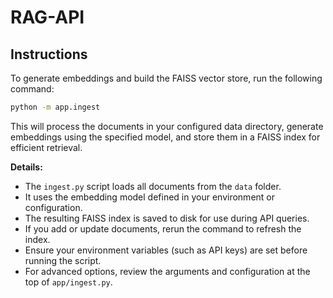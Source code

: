 # RAG-API

## Instructions

To generate embeddings and build the FAISS vector store, run the following command:

```bash
python -m app.ingest
```

This will process the documents in your configured data directory, generate embeddings using the specified model, and store them in a FAISS index for efficient retrieval.

**Details:**
- The `ingest.py` script loads all documents from the `data` folder.
- It uses the embedding model defined in your environment or configuration.
- The resulting FAISS index is saved to disk for use during API queries.
- If you add or update documents, rerun the command to refresh the index.
- Ensure your environment variables (such as API keys) are set before running the script.
- For advanced options, review the arguments and configuration at the top of `app/ingest.py`.